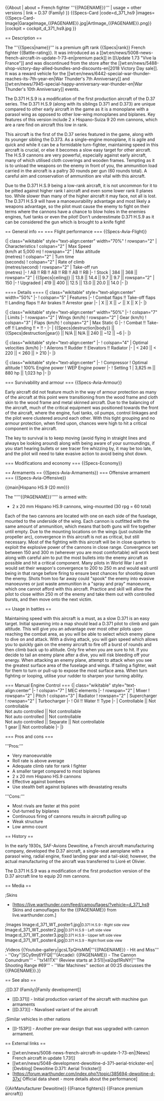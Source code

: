 {{About
| about = French fighter '''{{PAGENAME}}'''
| usage = other versions
| link = D.37 (Family)
}}
{{Specs-Card
|code=d_371_hs9
|images={{Specs-Card-Image|GarageImage_{{PAGENAME}}.jpg|ArtImage_{{PAGENAME}}.png}}
|cockpit = cockpit_d_371_hs9.jpg
}}

== Description ==
<!-- ''In the description, the first part should be about the history of and the creation and combat usage of the aircraft, as well as its key features. In the second part, tell the reader about the aircraft in the game. Insert a screenshot of the vehicle, so that if the novice player does not remember the vehicle by name, he will immediately understand what kind of vehicle the article is talking about.'' -->
The '''{{Specs|name}}''' is a premium gift rank {{Specs|rank}} French fighter {{Battle-rating}}. It was introduced as a [[wt:en/news/5008-news-french-aircraft-in-update-1-73-en|premium pack]] in [[Update 1.73 "Vive la France"]] and was discontinued from the store after the [[wt:en/news/5488-shop-victory-day-allied-bundles-and-discounts-en|2018 Victory Day sale]]. It was a reward vehicle for the [[wt:en/news/6442-special-war-thunder-reaches-its-7th-year-en|War Thunder's 7th Anniversary]] and [[wt:en/news/7945-special-happy-anniversary-war-thunder-en|War Thunder's 10th Anniversary]] events.

The D.371 H.S.9 is a modification of the first production aircraft of the D.37 series. The D.371 H.S.9 (along with its siblings D.371 and D.373) are unique compared to other early aircraft in the game as it is a monoplane with a parasol wing as opposed to other low-wing monoplanes and biplanes. Key features of this version include 2 x Hispano-Suiza 9 20 mm cannons, which are a rare find on aircraft this low in rank.

This aircraft is the first of the D.37 series featured in the game, along with its younger sibling the D.373. As a single-engine monoplane, it is agile and quick and while it can be a formidable turn-fighter, maintaining speed in this aircraft is crucial, or else it becomes a slow easy target for other aircraft. The H.S.9 cannons are very powerful, especially against early aircraft, many of which utilised cloth coverings and wooden frames. Tempting as it is to unload the weapons on the enemy in front of you, the ammunition load carried in the aircraft is a paltry 30 rounds per gun (60 rounds total). A careful aim and conservation of ammunition are vital with this aircraft.

Due to the D.371 H.S.9 being a low-rank aircraft, it is not uncommon for it to be pitted against higher rank I aircraft and even some lower rank II planes too. While slower than many of the higher aircraft it may face, not all is lost. The D.371 H.S.9 will have a manoeuvrability advantage and most likely a weapons advantage, so the pilot must cause the enemy to fight on their terms where the cannons have a chance to blow holes in the enemies engines, fuel tanks or even the pilot! Don't underestimate D.371 H.S.9 as it can be considered the gun which is brought to a knife fight!

== General info ==
=== Flight performance ===
{{Specs-Avia-Flight}}
<!-- ''Describe how the aircraft behaves in the air. Speed, manoeuvrability, acceleration and allowable loads - these are the most important characteristics of the vehicle.'' -->

{| class="wikitable" style="text-align:center" width="70%"
! rowspan="2" | Characteristics
! colspan="2" | Max Speed<br>(km/h at 5,000 m)
! rowspan="2" | Max altitude<br>(metres)
! colspan="2" | Turn time<br>(seconds)
! colspan="2" | Rate of climb<br>(metres/second)
! rowspan="2" | Take-off run<br>(metres)
|-
! AB !! RB !! AB !! RB !! AB !! RB
|-
! Stock
| 384 || 368 || rowspan="2" | {{Specs|ceiling}} || 13.8 || 14.4 || 9.7 || 9.7 || rowspan="2" | 150
|-
! Upgraded
| 419 || 400 || 12.5 || 13.0 || 20.0 || 14.0
|-
|}

==== Details ====
{| class="wikitable" style="text-align:center" width="50%"
|-
! colspan="5" | Features
|-
! Combat flaps !! Take-off flaps !! Landing flaps !! Air brakes !! Arrestor gear
|-
| X || X || ✓ || X || X     <!-- ✓ -->
|-
|}

{| class="wikitable" style="text-align:center" width="50%"
|-
! colspan="7" | Limits
|-
! rowspan="2" | Wings (km/h)
! rowspan="2" | Gear (km/h)
! colspan="3" | Flaps (km/h)
! colspan="2" | Max Static G
|-
! Combat !! Take-off !! Landing !! + !! -
|-
| {{Specs|destruction|body}} || {{Specs|destruction|gear}} || N/A || N/A || 240 || ~12 || ~6
|-
|}

{| class="wikitable" style="text-align:center"
|-
! colspan="4" | Optimal velocities (km/h)
|-
! Ailerons !! Rudder !! Elevators !! Radiator
|-
| < 240 || < 220 || < 260 || > 210
|-
|}

{| class="wikitable" style="text-align:center"
|-
! Compressor
! Optimal altitude
! 100% Engine power
! WEP Engine power
|-
! Setting 1
| 3,825 m || 880 hp || 1,023 hp
|-
|}

=== Survivability and armour ===
{{Specs-Avia-Armour}}
<!-- ''Examine the survivability of the aircraft. Note how vulnerable the structure is and how secure the pilot is, whether the fuel tanks are armoured, etc. Describe the armour, if there is any, and also mention the vulnerability of other critical aircraft systems.'' -->

Early aircraft did not feature much in the way of armour protection as many of the aircraft at this point were transitioning from the wood frame and cloth skin to the wood frame and metal skinned aircraft. Due to the balancing of the aircraft, much of the critical equipment was positioned towards the front of the aircraft, where the engine, fuel tanks, oil pumps, control linkages and the pilot were clustered around each other. With this tight grouping and no armour protection, when fired upon, chances were high to hit a critical component in the aircraft.

The key to survival is to keep moving (avoid flying in straight lines and always be looking around) along with being aware of your surroundings, if you start hearing bullets or see tracer fire whizzing by, it may be too late, and the pilot will need to take evasive action to avoid being shot down.

=== Modifications and economy ===
{{Specs-Economy}}

== Armaments ==
{{Specs-Avia-Armaments}}
=== Offensive armament ===
{{Specs-Avia-Offensive}}
<!-- ''Describe the offensive armament of the aircraft, if any. Describe how effective the cannons and machine guns are in a battle, and also what belts or drums are better to use. If there is no offensive weaponry, delete this subsection.'' -->
{{main|Hispano HS.9 (20 mm)}}

The '''''{{PAGENAME}}''''' is armed with:

* 2 x 20 mm Hispano HS.9 cannons, wing-mounted (30 rpg = 60 total)

Each of the two cannons are located with one on each side of the fuselage, mounted to the underside of the wing. Each cannon is outfitted with the same amount of ammunition, which means that both guns will fire together until empty. Due to the mounting locations on the wings (just outside the propeller arc), convergence in this aircraft is not as critical, but still necessary. Most of the fighting with this aircraft will be in close quarters to exploit the explosive power of the cannons in close range. Convergence set between 150 and 300 m (wherever you are most comfortable) will work best along with careful aim to put the most bullets into the enemy aircraft as possible and hit a critical component. Many pilots in World War I and II would set their weapon's convergence to 200 to 250 m and would wait until being in that range before firing to ensure best chances for shooting down the enemy. Shots from too far away could "spook" the enemy into evasive manoeuvres or just waste ammunition in a "spray and pray" manoeuvre, which one cannot afford with this aircraft. Practice and skill will allow the pilot to close within 250 m of the enemy and take them out with controlled bursts, and then move onto the next victim.

== Usage in battles ==
<!-- ''Describe the tactics of playing in the aircraft, the features of using aircraft in a team and advice on tactics. Refrain from creating a "guide" - do not impose a single point of view, but instead, give the reader food for thought. Examine the most dangerous enemies and give recommendations on fighting them. If necessary, note the specifics of the game in different modes (AB, RB, SB).'' -->
Maintaining speed with this aircraft is a must, as a slow D.371 is an easy target. Initial spawning into a map should lead a D.371 pilot to climb and gain altitude. This will give you an advantage over most other pilots upon reaching the combat area, as you will be able to select which enemy plane to dive on and attack. With a diving attack, you will gain speed which allows you to quickly gain on the enemy aircraft to fire off a burst of rounds and then climb back up to altitude. Only fire when you are sure to hit. If you decide to tail an enemy plane after a dive, you will risk bleeding off your energy. When attacking an enemy plane, attempt to attack when you see the greatest surface area of the fuselage and wings. If tailing a fighter, wait for them to turn or pull-up to expose the most surface area. When turn fighting or looping, utilise your rudder to sharpen your turning ability.

=== Manual Engine Control ===
{| class="wikitable" style="text-align:center"
|-
! colspan="7" | MEC elements
|-
! rowspan="2" | Mixer
! rowspan="2" | Pitch
! colspan="3" | Radiator
! rowspan="2" | Supercharger
! rowspan="2" | Turbocharger
|-
! Oil !! Water !! Type
|-
| Controllable || Not controllable<br>Not auto controlled || Not controllable<br>Not auto controlled || Not controllable<br>Not auto controlled || Separate || Not controllable<br>1 gear || Not controllable
|-
|}

=== Pros and cons ===
<!-- ''Summarise and briefly evaluate the vehicle in terms of its characteristics and combat effectiveness. Mark its pros and cons in the bulleted list. Try not to use more than 6 points for each of the characteristics. Avoid using categorical definitions such as "bad", "good" and the like - use substitutions with softer forms such as "inadequate" and "effective".'' -->

'''Pros:'''

* Very manoeuvrable
* Roll rate is above average
* Adequate climb rate for rank I fighter
* A smaller target compared to most biplanes
* 2 x 20 mm Hispano HS.9 cannons
* Effective against bombers
* Use stealth belt against biplanes with devastating results

'''Cons:'''

* Most rivals are faster at this point
* Out-turned by biplanes
* Continuous firing of cannons results in aircraft pulling up
* Weak structure
* Low ammo count

== History ==
<!-- ''Describe the history of the creation and combat usage of the aircraft in more detail than in the introduction. If the historical reference turns out to be too long, take it to a separate article, taking a link to the article about the vehicle and adding a block "/History" (example: <nowiki>https://wiki.warthunder.com/(Vehicle-name)/History</nowiki>) and add a link to it here using the <code>main</code> template. Be sure to reference text and sources by using <code><nowiki><ref></ref></nowiki></code>, as well as adding them at the end of the article with <code><nowiki><references /></nowiki></code>. This section may also include the vehicle's dev blog entry (if applicable) and the in-game encyclopedia description (under <code><nowiki>=== In-game description ===</nowiki></code>, also if applicable).'' -->

In the early 1930s, SAF-Avions Dewoitine, a French aircraft manufacturing company, developed the D.37 aircraft, a single-seat aeroplane with a parasol wing, radial engine, fixed landing gear and a tail-skid; however, the actual manufacturing of the aircraft was transferred to Lioré et Olivier.

The D.371 H.S.9 was a modification of the first production version of the D.37 aircraft line to equip 20 mm cannons.

== Media ==
<!-- ''Excellent additions to the article would be video guides, screenshots from the game, and photos.'' -->

;Skins

* [https://live.warthunder.com/feed/camouflages/?vehicle=d_371_hs9 Skins and camouflages for the {{PAGENAME}} from live.warthunder.com.]

;Images
<gallery mode="packed-hover">
Image:d_371_WT_poster1.jpg|<small>D.371 H.S.9 - Right side view</small>
Image:d_371_WT_poster2.jpg|<small>D.371 H.S.9 - Left side view</small>
Image:d_371_WT_poster3.jpg|<small>D.371 H.S.9 - Upper left side view</small>
Image:d_371_WT_poster4.jpg|<small>D.371 H.S.9 - Right front side view</small>
</gallery>

;Videos
{{Youtube-gallery|gcsLTpQHsMM|'''{{PAGENAME}} - Hit and Miss''' - ''Oxy''|SCy9mj6YFQI|'''(Arcade): {{PAGENAME}} - The Cannon Conundrum''' - ''tx141TX'' (Review starts at 3:51)|val2qd1RsNY|'''The Shooting Range #69''' - ''War Machines'' section at 00:25 discusses the {{PAGENAME}}.}}

== See also ==
<!-- ''Links to the articles on the War Thunder Wiki that you think will be useful for the reader, for example:''
* ''reference to the series of the aircraft;''
* ''links to approximate analogues of other nations and research trees.'' -->

;[[D.37 (Family)|Family development]]

* [[D.371]] - Initial production variant of the aircraft with machine gun armaments
* [[D.373]] - Navalised variant of the aircraft

;Similar vehicles in other nations

* [[I-153P]] - Another pre-war design that was upgraded with cannon armament.

== External links ==
<!-- ''Paste links to sources and external resources, such as:''
* ''topic on the official game forum;''
* ''other literature.'' -->

* [[wt:en/news/5008-news-french-aircraft-in-update-1-73-en|[News] French aircraft in update 1.73!]]
* [[wt:en/news/5048-development-dewoitine-d-371-aerial-trickster-en|[Devblog] Dewoitine D.371: Aerial Trickster]]
* [https://forum.warthunder.com/index.php?/topic/385694-dewoitine-d-37x/ Official data sheet - more details about the performance]

{{AirManufacturer Dewoitine}}
{{France fighters}}
{{France premium aircraft}}